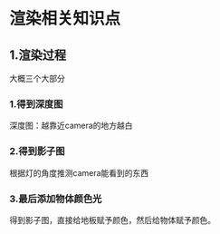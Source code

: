 # 渲染相关知识点

## 1.渲染过程

大概三个大部分

### 1.得到深度图

深度图：越靠近camera的地方越白

### 2.得到影子图

根据灯的角度推测camera能看到的东西

### 3.最后添加物体颜色光

得到影子图，直接给地板赋予颜色，然后给物体赋予颜色。

 

